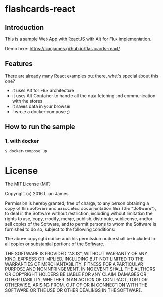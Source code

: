 flashcards-react
=========================

## Introduction
This is a sample Web App with ReactJS with Alt for Flux implementation.

Demo here: https://luanjames.github.io/flashcards-react/

## Features

There are already many React examples out there, what's special about this one?
- it uses Alt for Flux architecture
- it uses Alt Container to handle all the data fetching and communication with the stores
- it saves data in your browser
- I wrote a docker-compose ;)

## How to run the sample
### 1. with docker
```
$ docker-compose up
```

# License

The MIT License (MIT)

Copyright (c) 2016 Luan James

Permission is hereby granted, free of charge, to any person obtaining a copy
of this software and associated documentation files (the "Software"), to deal
in the Software without restriction, including without limitation the rights
to use, copy, modify, merge, publish, distribute, sublicense, and/or sell
copies of the Software, and to permit persons to whom the Software is
furnished to do so, subject to the following conditions:

The above copyright notice and this permission notice shall be included in
all copies or substantial portions of the Software.

THE SOFTWARE IS PROVIDED "AS IS", WITHOUT WARRANTY OF ANY KIND, EXPRESS OR
IMPLIED, INCLUDING BUT NOT LIMITED TO THE WARRANTIES OF MERCHANTABILITY,
FITNESS FOR A PARTICULAR PURPOSE AND NONINFRINGEMENT.  IN NO EVENT SHALL THE
AUTHORS OR COPYRIGHT HOLDERS BE LIABLE FOR ANY CLAIM, DAMAGES OR OTHER
LIABILITY, WHETHER IN AN ACTION OF CONTRACT, TORT OR OTHERWISE, ARISING FROM,
OUT OF OR IN CONNECTION WITH THE SOFTWARE OR THE USE OR OTHER DEALINGS IN
THE SOFTWARE.
